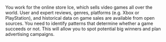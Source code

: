 You work for the online store Ice, which sells video games all over the world. User and expert reviews, genres, platforms (e.g. Xbox or PlayStation), and historical data on game sales are available from open sources. You need to identify patterns that determine whether a game succeeds or not. This will allow you to spot potential big winners and plan advertising campaigns.
